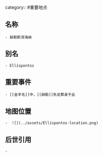 category:: #重要地点
## 名称
	- 赫勒斯滂海峡
## 别名
	- Ellíspontos
## 重要事件
	- [[金羊毛]]中，[[赫勒]]失足葬身于此
## 地图位置
	-  ![](../assets/Ellíspontos-location.png)
## 后世引用
	-
